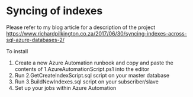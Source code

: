 # Syncing of indexes

Please refer to my blog article for a description of the project
https://www.richardpilkington.co.za/2017/06/30/syncing-indexes-across-sql-azure-databases-2/

To install
1. Create a new Azure Automation runbook and copy and paste the contents of 1.AzureAutomationScript.ps1 into the editor
2. Run 2.GetCreateIndexScript.sql script on your master database
3. Run 3.BuildNewIndexes.sql script on your subscriber/slave
4. Set up your jobs within Azure Automation